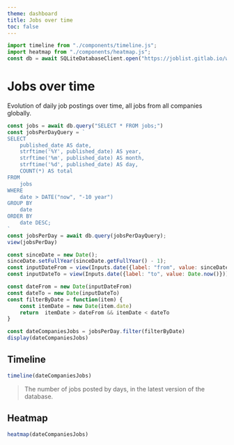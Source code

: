 ```yaml
---
theme: dashboard
title: Jobs over time
toc: false
---
```


```js
import timeline from "./components/timeline.js";
import heatmap from "./components/heatmap.js";
const db = await SQLiteDatabaseClient.open("https://joblist.gitlab.io/workers/joblist.db");
```
# Jobs over time

Evolution of daily job postings over time, all jobs from all companies globally.

```js
const jobs = await db.query("SELECT * FROM jobs;")
const jobsPerDayQuery = `
SELECT
    published_date AS date,
    strftime('%Y', published_date) AS year,
    strftime('%m', published_date) AS month,
    strftime('%d', published_date) AS day,
    COUNT(*) AS total
FROM
    jobs
WHERE
    date > DATE("now", "-10 year")
GROUP BY
    date
ORDER BY
    date DESC;
`
const jobsPerDay = await db.query(jobsPerDayQuery);
view(jobsPerDay)
```

```js
const sinceDate = new Date();
sinceDate.setFullYear(sinceDate.getFullYear() - 1);
const inputDateFrom = view(Inputs.date({label: "from", value: sinceDate }));
const inputDateTo = view(Inputs.date({label: "to", value: Date.now()}));
```

```js
const dateFrom = new Date(inputDateFrom)
const dateTo = new Date(inputDateTo)
const filterByDate = function(item) {
    const itemDate = new Date(item.date)
    return  itemDate > dateFrom && itemDate < dateTo
}

const dateCompaniesJobs = jobsPerDay.filter(filterByDate)
display(dateCompaniesJobs)
```

## Timeline
```js
timeline(dateCompaniesJobs)
```
> The number of jobs posted by days, in the latest version of the database.

## Heatmap
```js
heatmap(dateCompaniesJobs)
```
